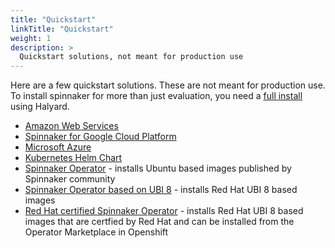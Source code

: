```yaml
---
title: "Quickstart"
linkTitle: "Quickstart"
weight: 1
description: >
  Quickstart solutions, not meant for production use
---
```



Here are a few quickstart solutions. These are not meant for production use. To install spinnaker for more than just evaluation, you need a [full install](/docs/setup/install/) using Halyard.

* [Amazon Web Services](https://aws.amazon.com/about-aws/whats-new/2016/08/netflix-oss-spinnaker-on-the-aws-cloud-quick-start-reference-deployment/)
* [Spinnaker for Google Cloud Platform](https://cloud.google.com/docs/ci-cd/spinnaker/spinnaker-for-gcp)
* [Microsoft Azure](https://aka.ms/azspinnaker)
* [Kubernetes Helm Chart](https://github.com/kubernetes/charts/tree/master/stable/spinnaker)
* [Spinnaker Operator](https://operatorhub.io/operator/spinnaker-operator) - installs Ubuntu based images published by Spinnaker community
* [Spinnaker Operator based on UBI 8](https://github.com/OpsMx/opsmx-spinnaker-operator/tree/rhel) - installs Red Hat UBI 8 based images
* [Red Hat certified Spinnaker Operator](https://access.redhat.com/containers/#/registry.connect.redhat.com/opsmx/spinnaker-operator) - installs Red Hat UBI 8 based images that are certfied by Red Hat and can be installed from the Operator Marketplace in Openshift
